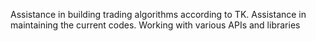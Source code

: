 Assistance in building trading algorithms according to TK. Assistance in maintaining the current codes. Working with various APIs and libraries
